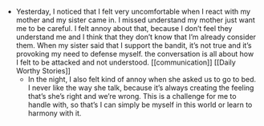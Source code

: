 - Yesterday, I noticed that I felt very uncomfortable when I react with my mother and my sister came in. I missed understand my mother just want me to be careful. I felt annoy about that, because I don’t feel they understand me and I think that they don’t know that I’m already consider them. When my sister said that I support the bandit, it’s not true and it’s provoking my need to defense myself. the conversation is all about how I felt to be attacked and not understood. [[communication]] [[Daily Worthy Stories]]
    - In the night, I also felt kind of annoy when she asked us to go to bed. I never like the way she talk, because it’s always creating the feeling that’s she’s right and we’re wrong. This is a challenge for me to handle with, so that’s I can simply be myself in this world or learn to harmony with it. 
